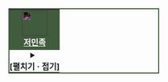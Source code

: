 <table style="width:300px;text-align:center;border:2px solid #415B3D; !important">
    <tr>
        <td colspan="6" style="background-color:#415B3D;"><img src="https://idzogy.github.io/wiki/imgs/저민족_상징.svg" style="width:50px;filter: invert();"><br><span><b><a href="?title=저민족" style="color:#fff;">저민족</a></b></span></td>
    </tr>
    <tr><td style="padding:0;">
        <details>
        <summary><div class="td" style="border-bottom:1px solid var(--vapour);"><b>[펼치기 · 접기]</b></div></summary>
        <table>
        <tr>
            <td colspan="6">넝쿨같이 단결하여 잎맥처럼 뻗쳐나가라.<br><small>-[[아이진]]</small></td>
        </tr>
        <tr>
            <th colspan="6"><b>대표</b></th>
        </tr>
        <tr>
            <td colspan="3"><small>신</small><br>[[아이진]]</td><td colspan="3"><small>문양</small><br>[[잎과 넝쿨]]</td>
        </tr>
        <tr>
            <th colspan="6"><b>문화</b></th>
        </tr>
        <tr>
            <td colspan="2"><small>신앙</small><br>[[머즈에]]</td><td colspan="2"><small>풍습</small><br>[[혈맥공양]]<small>([[엽도]])</small></td><td colspan="2"><small>언어</small><br>[[저언어]]</td>
        </tr>
        <tr>
            <th colspan="6"><b>역사</b></th>
        </tr>
        <tr>
            <td colspan="3">[[르커숄]]</td><td colspan="3">[[저왕국]]</td>
        </tr>
        <tr>
            <th colspan="6"><b>지역</b></th>
        </tr>
        <tr>
            <td colspan="6">[[르보흠]], [[르커숄]] 등</td>
        </tr>
        </table>
        </details>
    </td></tr>
</table>